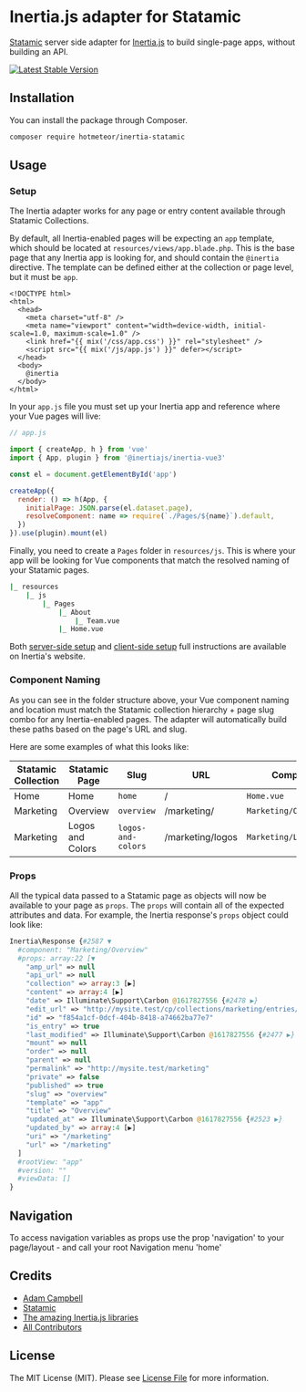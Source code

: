 # Inertia.js adapter for Statamic

[Statamic](https://statamic.com) server side adapter for [Inertia.js](https://inertiajs.com) to build single-page apps, without building an API.

[![Latest Stable Version](https://poser.pugx.org/hotmeteor/inertia-statamic/v)](//packagist.org/packages/hotmeteor/inertia-statamic)

## Installation

You can install the package through Composer.

```bash
composer require hotmeteor/inertia-statamic
```

## Usage

### Setup

The Inertia adapter works for any page or entry content available through Statamic Collections.

By default, all Inertia-enabled pages will be expecting an `app` template, which should be located at `resources/views/app.blade.php`. This is the base page that any Inertia app is looking for, and should contain the `@inertia` directive. The template can be defined either at the collection or page level, but it must be `app`.

```blade
<!DOCTYPE html>
<html>
  <head>
    <meta charset="utf-8" />
    <meta name="viewport" content="width=device-width, initial-scale=1.0, maximum-scale=1.0" />
    <link href="{{ mix('/css/app.css') }}" rel="stylesheet" />
    <script src="{{ mix('/js/app.js') }}" defer></script>
  </head>
  <body>
    @inertia
  </body>
</html>
```

In your `app.js` file you must set up your Inertia app and reference where your Vue pages will live:
```js
// app.js

import { createApp, h } from 'vue'
import { App, plugin } from '@inertiajs/inertia-vue3'

const el = document.getElementById('app')

createApp({
  render: () => h(App, {
    initialPage: JSON.parse(el.dataset.page),
    resolveComponent: name => require(`./Pages/${name}`).default,
  })
}).use(plugin).mount(el)
```

Finally, you need to create a `Pages` folder in `resources/js`. This is where your app will be looking for Vue components that match the resolved naming of your Statamic pages.

```sh
|_ resources
    |_ js
        |_ Pages
            |_ About
                |_ Team.vue
            |_ Home.vue             
```

Both [server-side setup](https://inertiajs.com/server-side-setup) and [client-side setup](https://inertiajs.com/client-side-setup) full instructions are available on Inertia's website.

### Component Naming

As you can see in the folder structure above, your Vue component naming and location must match the Statamic collection hierarchy + page slug combo for any Inertia-enabled pages. The adapter will automatically build these paths based on the page's URL and slug.

Here are some examples of what this looks like:

Statamic Collection | Statamic Page | Slug | URL | Component Name
------------ | ------------- | ------------- | ------------- | -------------
Home | Home | `home` | / | `Home.vue`
Marketing | Overview | `overview` | /marketing/ | `Marketing/Overview.vue`
Marketing | Logos and Colors | `logos-and-colors` | /marketing/logos | `Marketing/LogosAndColors.vue`

### Props

All the typical data passed to a Statamic page as objects will now be available to your page as `props`. The `props` will contain all of the expected attributes and data. For example, the Inertia response's `props` object could look like:

```php
Inertia\Response {#2587 ▼
  #component: "Marketing/Overview"
  #props: array:22 [▼
    "amp_url" => null
    "api_url" => null
    "collection" => array:3 [▶]
    "content" => array:4 [▶]
    "date" => Illuminate\Support\Carbon @1617827556 {#2478 ▶}
    "edit_url" => "http://mysite.test/cp/collections/marketing/entries/f854a1cf-0dcf-404b-8418-a74662ba77e7/overview"
    "id" => "f854a1cf-0dcf-404b-8418-a74662ba77e7"
    "is_entry" => true
    "last_modified" => Illuminate\Support\Carbon @1617827556 {#2477 ▶}
    "mount" => null
    "order" => null
    "parent" => null
    "permalink" => "http://mysite.test/marketing"
    "private" => false
    "published" => true
    "slug" => "overview"
    "template" => "app"
    "title" => "Overview"
    "updated_at" => Illuminate\Support\Carbon @1617827556 {#2523 ▶}
    "updated_by" => array:4 [▶]
    "uri" => "/marketing"
    "url" => "/marketing"
  ]
  #rootView: "app"
  #version: ""
  #viewData: []
}
```

## Navigation
To access navigation variables as props use the prop 'navigation' to your page/layout - and call your root Navigation menu 'home'

## Credits

- [Adam Campbell](https://github.com/hotmeteor)
- [Statamic](https://statamic.com)
- [The amazing Inertia.js libraries](https://github.com/inertiajs)
- [All Contributors](../../contributors)


## License

The MIT License (MIT). Please see [License File](LICENSE.md) for more information.

